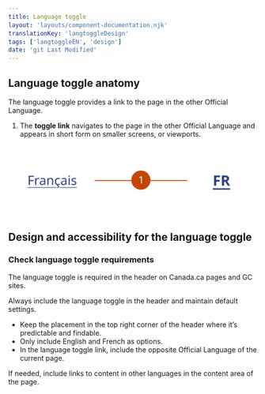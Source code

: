 ```yaml
---
title: Language toggle
layout: 'layouts/component-documentation.njk'
translationKey: 'langtoggleDesign'
tags: ['langtoggleEN', 'design']
date: 'git Last Modified'
---
```


## Language toggle anatomy

The language toggle provides a link to the page in the other Official Language.

<ol class="anatomy-list">
  <li>The <strong>toggle link</strong> navigates to the page in the other Official Language and appears in short form on smaller screens, or viewports.</li>
</ol>

<img class="b-sm b-default p-300" src="/images/en/components/anatomy/gcds-lang-toggle-anatomy.svg" alt="Large screen sized language toggle with “Français” link and small screen sized language toggle with “FR” link. Each individual element of the component has a number pointing to it."/>

## Design and accessibility for the language toggle

### Check language toggle requirements

The language toggle is required in the header on Canada.ca pages and GC sites.

<gcds-details details-title="What’s required on Canada.ca and GC sites" class="mb-300">
  <gcds-text>Always include the language toggle in the header and maintain default settings.</gcds-text>
  <div>
    <ul class="list-disc">
      <li>Keep the placement in the top right corner of the header where it’s predictable and findable.</li>
      <li>Only include English and French as options.</li>
      <li>In the language toggle link, include the opposite Official Language of the current page.</li>
    </ul>
  </div>
</gcds-details>

<gcds-details details-title="What’s optional to include on a Canada.ca page" class="mb-300">
  <gcds-text margin-bottom="0">If needed, include links to content in other languages in the content area of the page.</gcds-text>
</gcds-details>
